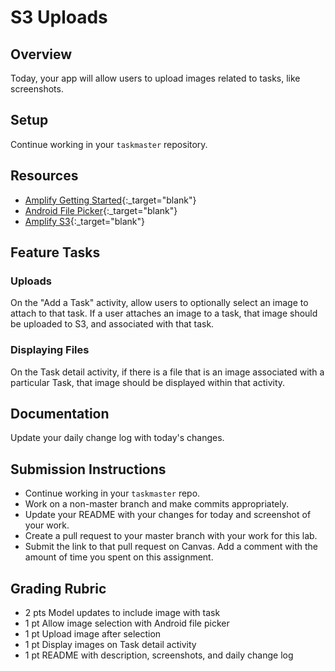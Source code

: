 # S3 Uploads

## Overview

Today, your app will allow users to upload images related to tasks, like screenshots.

## Setup

Continue working in your `taskmaster` repository.

## Resources

* [Amplify Getting Started](https://aws-amplify.github.io/docs/){:_target="blank"}
* [Android File Picker](https://developer.android.com/guide/topics/providers/document-provider){:_target="blank"}
* [Amplify S3](https://docs.amplify.aws/lib/storage/getting-started/q/platform/android/){:_target="blank"}

## Feature Tasks

### Uploads

On the "Add a Task" activity, allow users to optionally select an image to attach to that task. If a user attaches an image to a task, that image should be uploaded to S3, and associated with that task.

### Displaying Files

On the Task detail activity, if there is a file that is an image associated with a particular Task, that image should be displayed within that activity.

## Documentation

Update your daily change log with today's changes.

## Submission Instructions

* Continue working in your `taskmaster` repo.
* Work on a non-master branch and make commits appropriately.
* Update your README with your changes for today and screenshot of your work.
* Create a pull request to your master branch with your work for this lab.
* Submit the link to that pull request on Canvas. Add a comment with the amount of time you spent on this assignment.

## Grading Rubric

* 2 pts  Model updates to include image with task
* 1 pt   Allow image selection with Android file picker
* 1 pt   Upload image after selection
* 1 pt   Display images on Task detail activity
* 1 pt   README with description, screenshots, and daily change log
